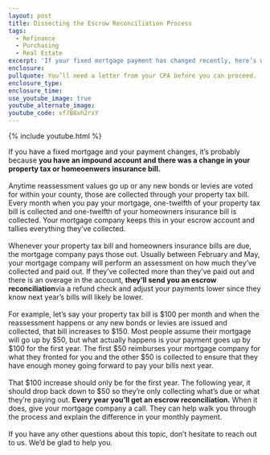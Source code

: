 ```yaml
---
layout: post
title: Dissecting the Escrow Reconciliation Process
tags:
  - Refinance
  - Purchasing
  - Real Estate
excerpt: 'If your fixed mortgage payment has changed recently, here’s why.'
enclosure:
pullquote: You’ll need a letter from your CPA before you can proceed.
enclosure_type:
enclosure_time:
use_youtube_image: true
youtube_alternate_image:
youtube_code: vf7B8xh2rxY
---
```



{% include youtube.html %}

If you have a fixed mortgage and your payment changes, it’s probably because **you have an impound account and there was a change in your property tax or homeoenwers insurance bill.&nbsp;**
<br>&nbsp;
<br>Anytime reassessment values go up or any new bonds or levies are voted for within your county, those are collected through your property tax bill. Every month when you pay your mortgage, one-twelfth of your property tax bill is collected and one-twelfth of your homeowners insurance bill is collected. Your mortgage company keeps this in your escrow account and tallies everything they’ve collected.
<br>&nbsp;
<br>Whenever your property tax bill and homeowners insurance bills are due, the mortgage company pays those out. Usually between February and May, your mortgage company will perform an assessment on how much they’ve collected and paid out. If they’ve collected more than they’ve paid out and there is an overage in the account, **they’ll send you an escrow reconciliation**via a refund check and adjust your payments lower since they know next year’s bills will likely be lower.&nbsp;
<br>&nbsp;
<br>For example, let’s say your property tax bill is $100 per month and when the reassessment happens or any new bonds or levies are issued and collected, that bill increases to $150. Most people assume their mortgage will go up by $50, but what actually happens is your payment goes up by $100 for the first year. The first $50 reimburses your mortgage company for what they fronted for you and the other $50 is collected to ensure that they have enough money going forward to pay your bills next year.&nbsp;
<br>&nbsp;
<br>That $100 increase should only be for the first year. The following year, it should drop back down to $50 so they’re only collecting what’s due or what they’re paying out. **Every year you’ll get an escrow reconciliation.** When it does, give your mortgage company a call. They can help walk you through the process and explain the difference in your monthly payment.&nbsp;
<br>&nbsp;
<br>If you have any other questions about this topic, don’t hesitate to reach out to us. We’d be glad to help you.&nbsp;